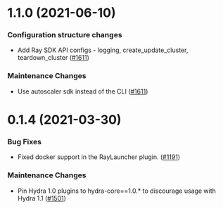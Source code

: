 1.1.0 (2021-06-10)
=======================

### Configuration structure changes

- Add Ray SDK API configs - logging, create_update_cluster, teardown_cluster ([#1611](https://github.com/facebookresearch/hydra/issues/1611))

### Maintenance Changes

- Use autoscaler sdk instead of the CLI ([#1611](https://github.com/facebookresearch/hydra/issues/1611))


0.1.4 (2021-03-30)
==================

### Bug Fixes

- Fixed docker support in the RayLauncher plugin. ([#1191](https://github.com/facebookresearch/hydra/issues/1191))

### Maintenance Changes

- Pin Hydra 1.0 plugins to hydra-core==1.0.* to discourage usage with Hydra 1.1 ([#1501](https://github.com/facebookresearch/hydra/issues/1501))

